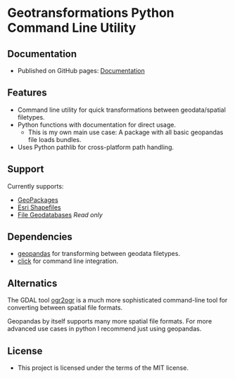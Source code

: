 # Geotransformations Python Command Line Utility

## Documentation

* Published on GitHub pages:
  [Documentation](https://nialov.github.io/geotransform/index.html)

## Features

* Command line utility for quick transformations between geodata/spatial
  filetypes.
* Python functions with documentation for direct usage.
  * This is my own main use case: A package with all basic geopandas file loads
    bundles.
* Uses Python pathlib for cross-platform path handling.

## Support

Currently supports:

* [GeoPackages](https://www.geopackage.org/)
* [Esri
  Shapefiles](https://www.esri.com/library/whitepapers/pdfs/shapefile.pdf)
* [File
  Geodatabases](https://desktop.arcgis.com/en/arcmap/10.3/manage-data/administer-file-gdbs/file-geodatabases.htm)
  *Read only*

## Dependencies

* [geopandas](https://github.com/geopandas/geopandas) for transforming between
  geodata filetypes.
* [click](https://github.com/pallets/click/) for command line integration.

## Alternatics

The GDAL tool [ogr2ogr](https://gdal.org/programs/ogr2ogr.html) is a much more
sophisticated command-line tool for converting between spatial file formats.

Geopandas by itself supports many more spatial file formats. For more advanced
use cases in python I recommend just using geopandas.

## License

* This project is licensed under the terms of the MIT license.
